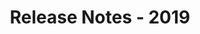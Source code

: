 ﻿---
title: Release Notes - 2019
description: "Release Notes - 2019 – learn about the latest updates and fixes."
type: docs
weight: 15
url: /reportingservices/release-notes-2019/
---


